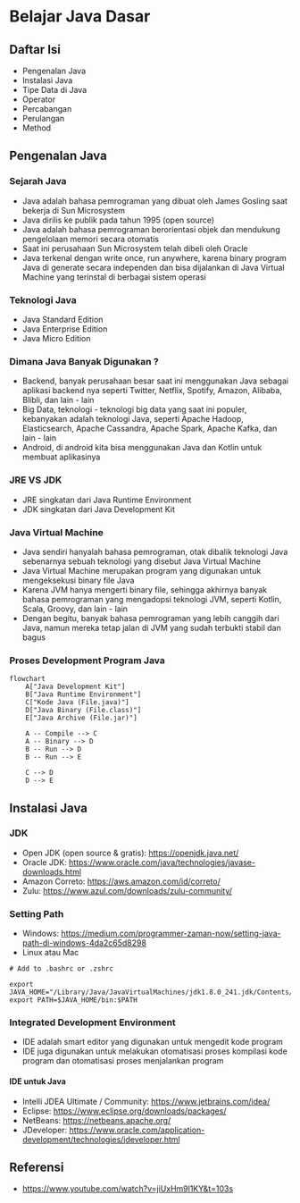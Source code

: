 # Belajar Java Dasar

## Daftar Isi
- Pengenalan Java
- Instalasi Java
- Tipe Data di Java
- Operator
- Percabangan
- Perulangan
- Method

## Pengenalan Java

### Sejarah Java
- Java adalah bahasa pemrograman yang dibuat oleh James Gosling saat bekerja di Sun Microsystem
- Java dirilis ke publik pada tahun 1995 (open source)
- Java adalah bahasa pemrograman berorientasi objek dan mendukung pengelolaan memori secara otomatis
- Saat ini perusahaan Sun Microsystem telah dibeli oleh Oracle
- Java terkenal dengan write once, run anywhere, karena binary program Java di generate secara independen dan bisa dijalankan di Java Virtual Machine yang terinstal di berbagai sistem operasi

### Teknologi Java
- Java Standard Edition
- Java Enterprise Edition
- Java Micro Edition

### Dimana Java Banyak Digunakan ?
- Backend, banyak perusahaan besar saat ini menggunakan Java sebagai aplikasi backend nya seperti Twitter, Netflix, Spotify, Amazon, Alibaba, Blibli, dan lain - lain
- Big Data, teknologi - teknologi big data yang saat ini populer, kebanyakan adalah teknologi Java, seperti Apache Hadoop, Elasticsearch, Apache Cassandra, Apache Spark, Apache Kafka, dan lain - lain
- Android, di android kita bisa menggunakan Java dan Kotlin untuk membuat aplikasinya

### JRE VS JDK
- JRE singkatan dari Java Runtime Environment
- JDK singkatan dari Java Development Kit

### Java Virtual Machine
- Java sendiri hanyalah bahasa pemrograman, otak dibalik teknologi Java sebenarnya sebuah teknologi yang disebut Java Virtual Machine
- Java Virtual Machine merupakan program yang digunakan untuk mengeksekusi binary file Java
- Karena JVM hanya mengerti binary file, sehingga akhirnya banyak bahasa pemrograman yang mengadopsi teknologi JVM, seperti Kotlin, Scala, Groovy, dan lain - lain
- Dengan begitu, banyak bahasa pemrograman yang lebih canggih dari Java, namun mereka tetap jalan di JVM yang sudah terbukti stabil dan bagus

### Proses Development Program Java
```mermaid
flowchart
    A["Java Development Kit"]
    B["Java Runtime Environment"]
    C["Kode Java (File.java)"]
    D["Java Binary (File.class)"]
    E["Java Archive (File.jar)"]
    
    A -- Compile --> C
    A -- Binary --> D
    B -- Run --> D
    B -- Run --> E
    
    C --> D
    D --> E
```

## Instalasi Java

### JDK
- Open JDK (open source & gratis): https://openjdk.java.net/
- Oracle JDK: https://www.oracle.com/java/technologies/javase-downloads.html
- Amazon Correto: https://aws.amazon.com/id/correto/
- Zulu: https://www.azul.com/downloads/zulu-community/

### Setting Path
- Windows: https://medium.com/programmer-zaman-now/setting-java-path-di-windows-4da2c65d8298
- Linux atau Mac
```
# Add to .bashrc or .zshrc

export JAVA_HOME="/Library/Java/JavaVirtualMachines/jdk1.8.0_241.jdk/Contents/Home"
export PATH=$JAVA_HOME/bin:$PATH
```

### Integrated Development Environment
- IDE adalah smart editor yang digunakan untuk mengedit kode program
- IDE juga digunakan untuk melakukan otomatisasi proses kompilasi kode program dan otomatisasi proses menjalankan program

#### IDE untuk Java
- Intelli JDEA Ultimate / Community: https://www.jetbrains.com/idea/
- Eclipse: https://www.eclipse.org/downloads/packages/
- NetBeans: https://netbeans.apache.org/
- JDeveloper: https://www.oracle.com/application-development/technologies/jdeveloper.html

## Referensi
- https://www.youtube.com/watch?v=jiUxHm9l1KY&t=103s
